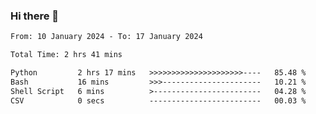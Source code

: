 ### Hi there 👋

<!--
**ututono/ututono** is a ✨ _special_ ✨ repository because its `README.md` (this file) appears on your GitHub profile.

Here are some ideas to get you started:

- 🔭 I’m currently working on ...
- 🌱 I’m currently learning ...
- 👯 I’m looking to collaborate on ...
- 🤔 I’m looking for help with ...
- 💬 Ask me about ...
- 📫 How to reach me: ...
- 😄 Pronouns: ...
- ⚡ Fun fact: ...
-->



<!--START_SECTION:waka-->

```txt
From: 10 January 2024 - To: 17 January 2024

Total Time: 2 hrs 41 mins

Python         2 hrs 17 mins   >>>>>>>>>>>>>>>>>>>>>----   85.48 %
Bash           16 mins         >>>----------------------   10.21 %
Shell Script   6 mins          >------------------------   04.28 %
CSV            0 secs          -------------------------   00.03 %
```

<!--END_SECTION:waka-->
